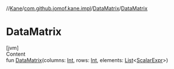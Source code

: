 //[Kane](../../index.md)/[com.github.jomof.kane.impl](../index.md)/[DataMatrix](index.md)/[DataMatrix](-data-matrix.md)



# DataMatrix  
[jvm]  
Content  
fun [DataMatrix](-data-matrix.md)(columns: [Int](https://kotlinlang.org/api/latest/jvm/stdlib/kotlin/-int/index.html), rows: [Int](https://kotlinlang.org/api/latest/jvm/stdlib/kotlin/-int/index.html), elements: [List](https://kotlinlang.org/api/latest/jvm/stdlib/kotlin.collections/-list/index.html)<[ScalarExpr](../../com.github.jomof.kane/-scalar-expr/index.md)>)  



